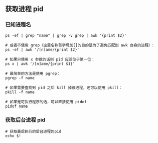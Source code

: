 ## 获取进程 pid
### 已知进程名
```shell
ps -ef | grep "name" | grep -v grep | awk '{print $2}'

# 或者不使用 grep（这里名称首字母加[]的目的是为了避免匹配到 awk 自身的进程）：
ps -ef | awk '/[n]ame/{print $2}'

# 如果只使用 x 参数的话则 pid 应该位于第一位：
ps x | awk '/[n]ame/{print $1}'

# 最简单的方法是使用 pgrep：
pgrep -f name

# 如果需要查找到 pid 之后 kill 掉该进程，还可以使用 pkill：
pkill -f name

# 如果是可执行程序的话，可以直接使用 pidof
pidof name
```

### 获取后台进程 pid
```Shell
# 获取最后执行的后台进程的pid
echo $!
```